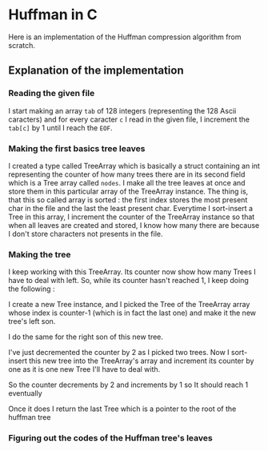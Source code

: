 # Huffman in C

Here is an implementation of the Huffman compression algorithm from scratch.

## Explanation of the implementation 

### Reading the given file

I start making an array `tab` of 128 integers (representing the 128 Ascii caracters) and for every caracter `c` I read in the given file, I increment the `tab[c]` by 1 until I reach the `EOF`.

### Making the first basics tree leaves

I created a type called TreeArray which is basically a struct containing an int representing the counter of how many trees there are in its second field which is a Tree array called `nodes`.
I make all the tree leaves at once and store them in this particular array of the TreeArray instance.
The thing is, that this so called array is sorted : the first index stores the most present char in the file and the last the least present char.
Everytime I sort-insert a Tree in this array, I increment the counter of the TreeArray instance so that when all leaves are created and stored, I know how many there are because I don't store characters not presents in the file.

### Making the tree

I keep working with this TreeArray. Its counter now show how many Trees I have to deal with left.
So, while its counter hasn't reached 1, I keep doing the following :

I create a new Tree instance, and I picked the Tree of the TreeArray array whose index is counter-1 (which is in fact the last one) and make it the new tree's left son.

I do the same for the right son of this new tree.

I've just decremented the counter by 2 as I picked two trees.
Now I sort-insert this new tree into the TreeArray's array and increment its counter by one as it is one new Tree I'll have to deal with.

So the counter decrements by 2 and increments by 1 so It should reach 1 eventually

Once it does I return the last Tree which is a pointer to the root of the huffman tree

### Figuring out the codes of the Huffman tree's leaves



